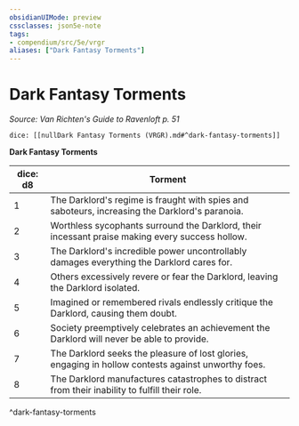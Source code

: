 ```yaml
---
obsidianUIMode: preview
cssclasses: json5e-note
tags:
- compendium/src/5e/vrgr
aliases: ["Dark Fantasy Torments"]
---
```

# Dark Fantasy Torments
*Source: Van Richten's Guide to Ravenloft p. 51* 

`dice: [[nullDark Fantasy Torments (VRGR).md#^dark-fantasy-torments]]`

**Dark Fantasy Torments**

| dice: d8 | Torment |
|----------|---------|
| 1 | The Darklord's regime is fraught with spies and saboteurs, increasing the Darklord's paranoia. |
| 2 | Worthless sycophants surround the Darklord, their incessant praise making every success hollow. |
| 3 | The Darklord's incredible power uncontrollably damages everything the Darklord cares for. |
| 4 | Others excessively revere or fear the Darklord, leaving the Darklord isolated. |
| 5 | Imagined or remembered rivals endlessly critique the Darklord, causing them doubt. |
| 6 | Society preemptively celebrates an achievement the Darklord will never be able to provide. |
| 7 | The Darklord seeks the pleasure of lost glories, engaging in hollow contests against unworthy foes. |
| 8 | The Darklord manufactures catastrophes to distract from their inability to fulfill their role. |
^dark-fantasy-torments